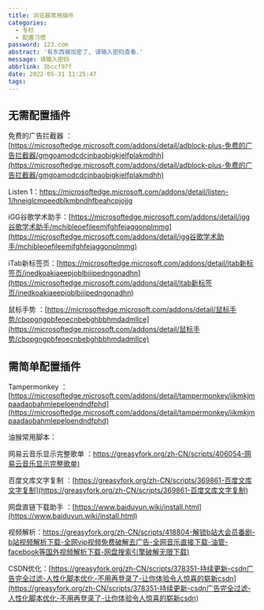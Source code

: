 ```yaml
---
title: 浏览器常用插件
categories:
  - 专栏
  - 配置习惯
password: 123.com
abstract: '有东西被加密了, 请输入密码查看.'
message: 请输入密码
abbrlink: 3bccf97f
date: 2022-05-31 11:25:47
tags:
---
```


## 无需配置插件

免费的广告拦截器 ：[https://microsoftedge.microsoft.com/addons/detail/adblock-plus-免费的广告拦截器/gmgoamodcdcjnbaobigkjelfplakmdhh](https://microsoftedge.microsoft.com/addons/detail/adblock-plus-免费的广告拦截器/gmgoamodcdcjnbaobigkjelfplakmdhh)



Listen 1：https://microsoftedge.microsoft.com/addons/detail/listen-1/hneiglcmpeedblkmbndhfbeahcpjojjg



iGG谷歌学术助手：[https://microsoftedge.microsoft.com/addons/detail/igg谷歌学术助手/mchibleoefileemjfghfejaggonplmmg](https://microsoftedge.microsoft.com/addons/detail/igg谷歌学术助手/mchibleoefileemjfghfejaggonplmmg)



iTab新标签页：[https://microsoftedge.microsoft.com/addons/detail/itab新标签页/inedkoakiaeepjoblbiiipedngonadhn](https://microsoftedge.microsoft.com/addons/detail/itab新标签页/inedkoakiaeepjoblbiiipedngonadhn)





鼠标手势 ：[https://microsoftedge.microsoft.com/addons/detail/鼠标手势/cbopgngpbfeoecnbebghbbhmdadmllce](https://microsoftedge.microsoft.com/addons/detail/鼠标手势/cbopgngpbfeoecnbebghbbhmdadmllce)





## 需简单配置插件

Tampermonkey ：[https://microsoftedge.microsoft.com/addons/detail/tampermonkey/iikmkjmpaadaobahmlepeloendndfphd](https://microsoftedge.microsoft.com/addons/detail/tampermonkey/iikmkjmpaadaobahmlepeloendndfphd)



油猴常用脚本：

网易云音乐显示完整歌单 ：[https://greasyfork.org/zh-CN/scripts/406054-网易云音乐显示完整歌单)](https://greasyfork.org/zh-CN/scripts/406054-网易云音乐显示完整歌单)



百度文库文字复制 ：[https://greasyfork.org/zh-CN/scripts/369861-百度文库文字复制](https://greasyfork.org/zh-CN/scripts/369861-百度文库文字复制)

网盘直链下载助手 ：[https://www.baiduyun.wiki/install.html](https://www.baiduyun.wiki/install.html)



视频解析：[https://greasyfork.org/zh-CN/scripts/418804-解锁b站大会员番剧-b站视频解析下载-全网vip视频免费破解去广告-全网音乐直接下载-油管-facebook等国外视频解析下载-网盘搜索引擎破解无限下载)](https://greasyfork.org/zh-CN/scripts/418804-解锁b站大会员番剧-b站视频解析下载-全网vip视频免费破解去广告-全网音乐直接下载-油管-facebook等国外视频解析下载-网盘搜索引擎破解无限下载等)

CSDN优化：[https://greasyfork.org/zh-CN/scripts/378351-持续更新-csdn广告完全过滤-人性化脚本优化-不用再登录了-让你体验令人惊喜的崭新csdn](https://greasyfork.org/zh-CN/scripts/378351-持续更新-csdn广告完全过滤-人性化脚本优化-不用再登录了-让你体验令人惊喜的崭新csdn)
